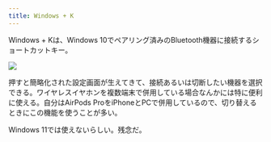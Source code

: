 ```yaml
---
title: Windows + K
---
```

Windows + Kは、Windows 10でペアリング済みのBluetooth機器に接続するショートカットキー。

![](https://lh3.googleusercontent.com/docs/ADP-6oHTfJWhE7aY-lccT9gqlARCC9n5CIejM1daRXMQqWhsDU85rdYjsyF4whM0O7RC9XQ_6ht7SWoxf7T5Urx3OOpKP7XPGTuAPssaElGc6HO0Ab3VIyB7h2Mc5vqJxmrJzjLNs5WcqXXZwqzDXAgTl6eGa2pcXFoPK0WuQbZ5OwznJdr5ulkS0RvJc-GZZzAGJltJvzD6RTr8nG5ASRypYR4oL9Iykj2Nq5QIC9nLLDBKijzRVe6oKANC3SktjuS-UcNnmskyUeMaekErj4MFcmLvrN_erkHtu0Vfwh61luXBoWvhwlgKlAOrw2ZuEWN0gVx2kGkHmbiD0CG6ZlGJzi0dvMJfi1SHSyiORwk1-wvgveTo0WNUm9cv6r6PFnQPf4uL0f_bicAHxZ5MrMygml2YI9llzlG_GR5uhlPCDCAX0tcIxhNzwTL6VRnEfwxJeBb9pmvV8SNhm4jMnQiqL65OImpRGJU7toLuFP83ext9booqdSEXW2-8Wt_Ot7TatqR-Iwx1H17xBhEHkF49LKub-W6plOS6QzaSDC-tXsisBkS1c6OhsNbpaw0IathzcHL_A9OxroJviGr2102x8bpCuq3IMhYFj-uhnhAIGlPtO7O8pyqnLJ8LoKH1Zs2NxgZgB7BC_nBeISutoMc67sHLu-XmU6daJGAiScWJvuQXMnkkhdJkFwYLQ2beW5Z9I1X-eB4xgYDxruTCw47hiB99E9IoA6Yw1ox_bsAJ-M-Ur1WDdRhLBHCYF6pJbUZ-8pxkGtD49llYgfgMcl9k6UMuifKuIU_9RLiq6gV8sUw_NZ5TCCBijH1gHf7mgrgIEEF6N2swYcInIckP6WLi5j4ryQhmEAxKgp1rXhroyC_wHpZGLm07BOMl3C50DlwcAX7K9tiEnA187t2ps6iNL-JMiCsiBnUeyGJVZXnDY8SbuZ7QyX0-0NC7UQEKgJnmVo4w9GnqvsmjuXCZHEtIKWrKI7pDjaTDNhcEkCcYOxHFaqRdTnRoQGR8Ng7Vk7xxieGNM9AIBWou6fFTzYqsAWjiD9Wgx9EgLEOXpPdaLnTTVxHJV09e_UWWMeGX4_SAdAqHGI40g-uj6qEQ6WGroHRuv6XEFCPw1M3-W5G3RG5sK5UwudMoIOQpE7D4W6BZUc9zKathnZ9Tkh0_Q83VKYgpMFf4XCVg3PktjuepGilEuf-RZly_GiSnvhSCVfQW-kjyr4c7eSoQ2pUlCuBtcILYDQ1-B_wz-j3Onc4zit6u-5Wd)

押すと簡略化された設定画面が生えてきて、接続あるいは切断したい機器を選択できる。ワイヤレスイヤホンを複数端末で併用している場合なんかには特に便利に使える。自分はAirPods ProをiPhoneとPCで併用しているので、切り替えるときにこの機能を使うことが多い。

Windows 11では使えないらしい。残念だ。

